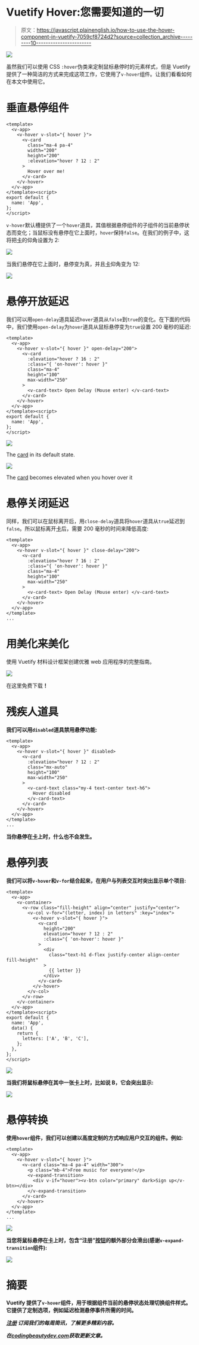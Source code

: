 # Vuetify Hover:您需要知道的一切

> 原文：<https://javascript.plainenglish.io/how-to-use-the-hover-component-in-vuetify-7059cf8724d2?source=collection_archive---------10----------------------->

![](img/a4610d6fc40c30050ab5fa5ae458fd47.png)

虽然我们可以使用 CSS `:hover`伪类来定制鼠标悬停时的元素样式，但是 Vuetify 提供了一种简洁的方式来完成这项工作，它使用了`v-hover`组件。让我们看看如何在本文中使用它。

# 垂直悬停组件

```
<template>
  <v-app>
    <v-hover v-slot="{ hover }">
      <v-card
        class="ma-4 pa-4"
        width="200"
        height="200"
        :elevation="hover ? 12 : 2"
      >
        Hover over me!
      </v-card>
    </v-hover>
  </v-app>
</template><script>
export default {
  name: 'App',
};
</script>
```

`v-hover`默认槽提供了一个`hover`道具，其值根据悬停组件的子组件的当前悬停状态而变化；当鼠标没有悬停在它上面时，`hover`保持`false`。在我们的例子中，这将把[卡](https://codingbeautydev.com/blog/how-to-use-cards-in-vuetify/)的仰角设置为 2:

![](img/0017247ea303ac3fdd6fe53fbc34a0ae.png)

当我们悬停在它上面时，悬停变为真，并且[卡](https://codingbeautydev.com/blog/how-to-use-cards-in-vuetify/)仰角变为 12:

![](img/8aaa30ccee2beacbaca8a692eed8484d.png)

# 悬停开放延迟

我们可以用`open-delay`道具延迟`hover`道具从`false`到`true`的变化。在下面的代码中，我们使用`open-delay`为`hover`道具从鼠标悬停变为`true`设置 200 毫秒的延迟:

```
<template>
  <v-app>
    <v-hover v-slot="{ hover }" open-delay="200">
      <v-card
        :elevation="hover ? 16 : 2"
        :class="{ 'on-hover': hover }"
        class="ma-4"
        height="100"
        max-width="250"
      >
        <v-card-text> Open Delay (Mouse enter) </v-card-text>
      </v-card>
    </v-hover>
  </v-app>
</template><script>
export default {
  name: 'App',
};
</script>
```

![](img/5ee5d7b5e3797fd505e1c4d2942b4433.png)

The [card](https://codingbeautydev.com/blog/how-to-use-cards-in-vuetify/) in its default state.

![](img/7101e7491c1e3aaaa32e0fcab876b0e0.png)

The [card](https://codingbeautydev.com/blog/how-to-use-cards-in-vuetify/) becomes elevated when you hover over it

# 悬停关闭延迟

同样，我们可以在鼠标离开后，用`close-delay`道具将`hover`道具从`true`延迟到`false`。所以鼠标离开[卡](https://codingbeautydev.com/blog/how-to-use-cards-in-vuetify/)后，需要 200 毫秒的时间来降低高度:

```
<template>
  <v-app>
    <v-hover v-slot="{ hover }" close-delay="200">
      <v-card
        :elevation="hover ? 16 : 2"
        :class="{ 'on-hover': hover }"
        class="ma-4"
        height="100"
        max-width="250"
      >
        <v-card-text> Open Delay (Mouse enter) </v-card-text>
      </v-card>
    </v-hover>
  </v-app>
</template>
...
```

# 用美化来美化

使用 Vuetify 材料设计框架创建优雅 web 应用程序的完整指南。

![](img/ff271935eabc3e42d8f111285dca7821.png)

在这里免费下载[](https://mailchi.mp/583226ee0d7b/beautify-with-vuetify)****！****

# **残疾人道具**

**我们可以用`disabled`道具禁用悬停功能:**

```
<template>
  <v-app>
    <v-hover v-slot="{ hover }" disabled>
      <v-card
        :elevation="hover ? 12 : 2"
        class="mx-auto"
        height="100"
        max-width="250"
      >
        <v-card-text class="my-4 text-center text-h6">
          Hover disabled
        </v-card-text>
      </v-card>
    </v-hover>
  </v-app>
</template>
...
```

**当你悬停在[卡](https://codingbeautydev.com/blog/how-to-use-cards-in-vuetify/)上时，什么也不会发生。**

# **悬停列表**

**我们可以将`v-hover`和`v-for`结合起来，在用户与列表交互时突出显示单个项目:**

```
<template>
  <v-app>
    <v-container>
      <v-row class="fill-height" align="center" justify="center">
        <v-col v-for="(letter, index) in letters" :key="index">
          <v-hover v-slot="{ hover }">
            <v-card
              height="200"
              elevation="hover ? 12 : 2"
              :class="{ 'on-hover': hover }"
            >
              <div
                class="text-h1 d-flex justify-center align-center fill-height"
              >
                {{ letter }}
              </div>
            </v-card>
          </v-hover>
        </v-col>
      </v-row>
    </v-container>
  </v-app>
</template><script>
export default {
  name: 'App',
  data() {
    return {
      letters: ['A', 'B', 'C'],
    };
  },
};
</script>
```

**![](img/42d7cce9243be460bca6d416625d5a4f.png)**

**当我们将鼠标悬停在其中一张[卡](https://codingbeautydev.com/blog/how-to-use-cards-in-vuetify/)上时，比如说 B，它会突出显示:**

**![](img/516aacb2ccc3b9259386abc4d507e586.png)**

# **悬停转换**

**使用`hover`组件，我们可以创建以高度定制的方式响应用户交互的组件。例如:**

```
<template>
  <v-app>
    <v-hover v-slot="{ hover }">
      <v-card class="ma-4 pa-4" width="300">
        <p class="mb-4">Free music for everyone!</p>
        <v-expand-transition>
          <div v-if="hover"><v-btn color="primary" dark>Sign up</v-btn></div>
        </v-expand-transition>
      </v-card>
    </v-hover>
  </v-app>
</template>
...
```

**![](img/eecf948f24d399effda4d0f1939e5273.png)**

**当您将鼠标悬停在[卡](https://codingbeautydev.com/blog/how-to-use-cards-in-vuetify/)上时，包含“注册”[按钮](https://codingbeautydev.com/blog/how-to-use-buttons-in-vuetify/)的额外部分会滑出(感谢`v-expand-transition`组件):**

**![](img/d4235a66d7e7085808688f3a5c983cf6.png)**

# **摘要**

**Vuetify 提供了`v-hover`组件，用于根据组件当前的悬停状态处理切换组件样式。它提供了定制选项，例如延迟检测悬停事件所需的时间。**

**[*注册*](http://eepurl.com/hRfyJL) *订阅我们的每周简讯，了解更多精彩内容。***

***在*[*codingbeautydev.com*](https://codingbeautydev.com/blog/vuetify-hover/)*获取更新文章。***